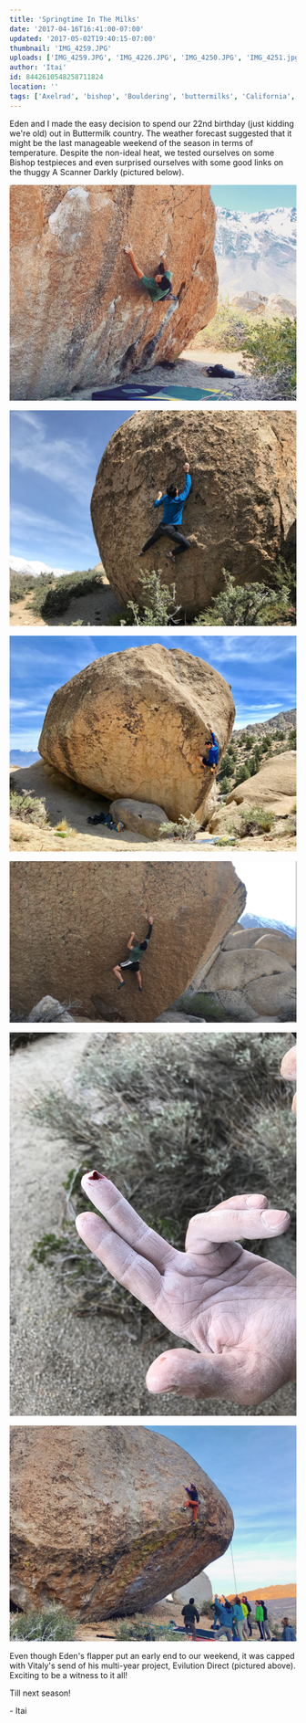 ```yaml
---
title: 'Springtime In The Milks'
date: '2017-04-16T16:41:00-07:00'
updated: '2017-05-02T19:40:15-07:00'
thumbnail: 'IMG_4259.JPG'
uploads: ['IMG_4259.JPG', 'IMG_4226.JPG', 'IMG_4250.JPG', 'IMG_4251.jpg', 'IMG_4249.JPG', 'IMG_4263.JPG']
author: 'Itai'
id: 8442610548258711824
location: ''
tags: ['Axelrad', 'bishop', 'Bouldering', 'buttermilks', 'California', 'Climbing', 'Eden', 'granite', 'highball', 'Itai']
---
```


Eden and I made the easy decision to spend our 22nd birthday (just kidding we're old) out in Buttermilk country. The weather forecast suggested that it might be the last manageable weekend of the season in terms of temperature. Despite the non-ideal heat, we tested ourselves on some Bishop testpieces and even surprised ourselves with some good links on the thuggy A Scanner Darkly (pictured below).

![A Scanner Darkly (V12)](uploads/IMG_4259.JPG)

![Eden makes quick work of Scenic Crank Low (V11)](uploads/IMG_4226.JPG)

![Eden, chalking up on the beautiful Cuban Roll (V3)](uploads/IMG_4250.JPG)

![The Swarm (V13/14) in all its crimping glory](uploads/IMG_4251.jpg)

![What remains of Eden's finger after trying The Swarm.](uploads/IMG_4249.JPG)

![Vitaly, topping out a dream (/nightmare) boulder, Evilution Direct (V11).](uploads/IMG_4263.JPG)

Even though Eden's flapper put an early end to our weekend, it was capped with Vitaly's send of his multi-year project, Evilution Direct (pictured above). Exciting to be a witness to it all!

Till next season!

\- Itai

